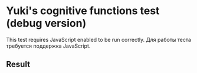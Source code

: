 # Yuki's cognitive functions test (debug version)

This test requires JavaScript enabled to be run correctly. Для работы теста требуется поддержка JavaScript.

<div id="test_contents">
</div>

## Result

<div id="res">
</div>

<script src="jquery.js"></script>
<script src="test.js"></script>
<script src="mbti2.js"></script>
